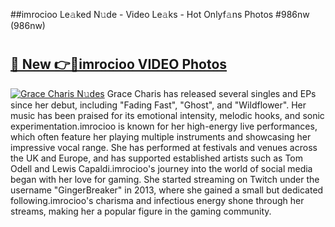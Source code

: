 ##imrocioo Le𝚊ked N𝚞de - Video Le𝚊ks - Hot Onlyf𝚊ns Photos #986nw (986nw)

# <h2><a href="https://mediaupload.pro?title=imrocioo&ref=9FEB">🔗 New 👉🔴imrocioo VIDEO Photos</a></h2>

[![Grace Charis N𝚞des](https://i.imgur.com/rIISA9y.gif)](https://mediaupload.pro?title=imrocioo&ref=9FEB)
Grace Charis has released several singles and EPs since her debut, including "Fading Fast", "Ghost", and "Wildflower". Her music has been praised for its emotional intensity, melodic hooks, and sonic experimentation.imrocioo is known for her high-energy live performances, which often feature her playing multiple instruments and showcasing her impressive vocal range. She has performed at festivals and venues across the UK and Europe, and has supported established artists such as Tom Odell and Lewis Capaldi.imrocioo's journey into the world of social media began with her love for gaming. She started streaming on Twitch under the username "GingerBreaker" in 2013, where she gained a small but dedicated following.imrocioo's charisma and infectious energy shone through her streams, making her a popular figure in the gaming community.
